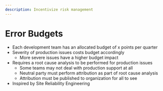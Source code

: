 ```yaml
---
description: Incentivize risk management
---
```


# Error Budgets

* Each development team has an allocated budget of x points per quarter
* Severity of production issues costs budget accordingly
  * More severe issues have a higher budget impact
* Requires a root cause analysis to be performed for production issues
  * Some teams may not deal with production support at all
  * Neutral party must perform attribution as part of root cause analysis
  * Attribution must be published to organization for all to see
* Inspired by Site Reliability Engineering

